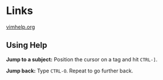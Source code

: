 # Links 

[vimhelp.org](https://vimhelp.org/) 



## Using Help

**Jump to a subject:**  Position the cursor on a tag and hit `CTRL-]`.

**Jump back:**  Type `CTRL-O`.  Repeat to go further back.




